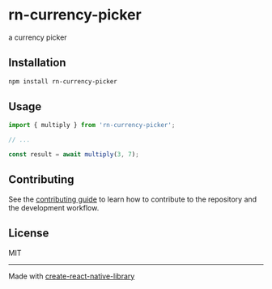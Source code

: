 # rn-currency-picker

a currency picker

## Installation

```sh
npm install rn-currency-picker
```

## Usage


```js
import { multiply } from 'rn-currency-picker';

// ...

const result = await multiply(3, 7);
```


## Contributing

See the [contributing guide](CONTRIBUTING.md) to learn how to contribute to the repository and the development workflow.

## License

MIT

---

Made with [create-react-native-library](https://github.com/callstack/react-native-builder-bob)
